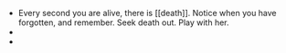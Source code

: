 - Every second you are alive, there is [[death]]. Notice when you have forgotten, and remember. Seek death out. Play with her.
-
-